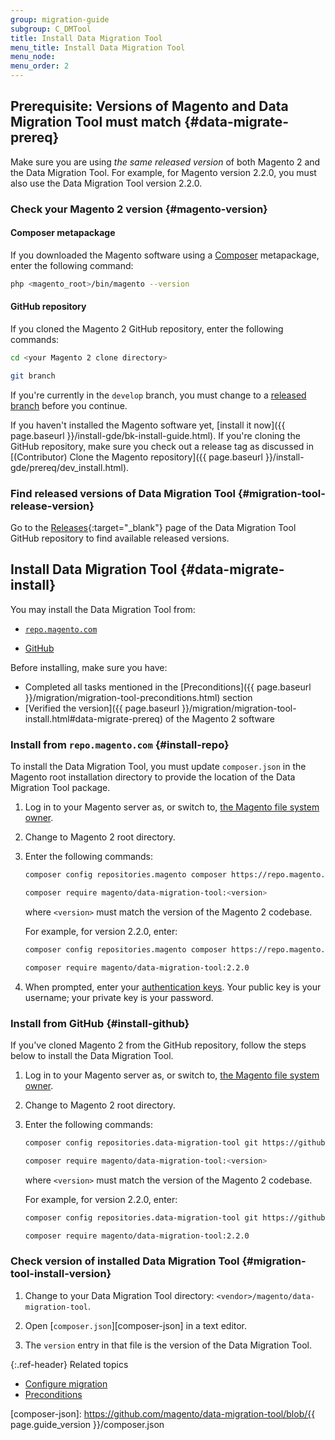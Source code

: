 ```yaml
---
group: migration-guide
subgroup: C_DMTool
title: Install Data Migration Tool
menu_title: Install Data Migration Tool
menu_node:
menu_order: 2
---
```


## Prerequisite: Versions of Magento and Data Migration Tool must match {#data-migrate-prereq}

Make sure you are using *the same released version* of both Magento 2 and the Data Migration Tool. For example, for Magento version 2.2.0, you must also use the Data Migration Tool version 2.2.0.

### Check your Magento 2 version {#magento-version}

#### Composer metapackage

If you downloaded the Magento software using a [Composer](https://glossary.magento.com/composer) metapackage, enter the following command:

```bash
php <magento_root>/bin/magento --version
```

#### GitHub repository

If you cloned the Magento 2 GitHub repository, enter the following commands:

```bash
cd <your Magento 2 clone directory>
```

```bash
git branch
```

If you're currently in the `develop` branch, you must change to a <a href="{{ page.baseurl }}/install-gde/install/cli/dev_downgrade.html">released branch</a> before you continue.

If you haven't installed the Magento software yet, [install it now]({{ page.baseurl }}/install-gde/bk-install-guide.html).
If you're cloning the GitHub repository, make sure you check out a release tag as discussed in [(Contributor) Clone the Magento repository]({{ page.baseurl }}/install-gde/prereq/dev_install.html).

### Find released versions of Data Migration Tool {#migration-tool-release-version}

Go to the [Releases](https://github.com/magento/data-migration-tool/releases){:target="_blank"} page of the Data Migration Tool GitHub repository to find available released versions.

## Install Data Migration Tool {#data-migrate-install}

You may install the Data Migration Tool from:

* [`repo.magento.com`](#install-repo)

* [GitHub](#install-github)

Before installing, make sure you have:

* Completed all tasks mentioned in the [Preconditions]({{ page.baseurl }}/migration/migration-tool-preconditions.html) section
* [Verified the version]({{ page.baseurl }}/migration/migration-tool-install.html#data-migrate-prereq) of the Magento 2 software

### Install from `repo.magento.com` {#install-repo}

To install the Data Migration Tool, you must update `composer.json` in the Magento root installation directory to provide the location of the Data Migration Tool package.

1.	Log in to your Magento server as, or switch to, <a href="{{ page.baseurl }}/install-gde/prereq/apache-user.html">the Magento file system owner</a>.
2.	Change to Magento 2 root directory.
3.	Enter the following commands:

    ```bash
    composer config repositories.magento composer https://repo.magento.com
    ```

    ```bash
    composer require magento/data-migration-tool:<version>
    ```

    where `<version>` must match the version of the Magento 2 codebase.

    For example, for version 2.2.0, enter:

    ```bash
    composer config repositories.magento composer https://repo.magento.com
    ```

    ```bash
    composer require magento/data-migration-tool:2.2.0
    ```

4.  When prompted, enter your <a href="{{ page.baseurl }}/install-gde/prereq/connect-auth.html">authentication keys</a>. Your public key is your username; your private key is your password.

### Install from GitHub {#install-github}

If you've cloned Magento 2 from the GitHub repository, follow the steps below to install the Data Migration Tool.

1.	Log in to your Magento server as, or switch to, <a href="{{ page.baseurl }}/install-gde/prereq/apache-user.html">the Magento file system owner</a>.
2.	Change to Magento 2 root directory.
3.	Enter the following commands:

    ```bash
    composer config repositories.data-migration-tool git https://github.com/magento/data-migration-tool
    ```

    ```bash
    composer require magento/data-migration-tool:<version>
    ```

    where `<version>` must match the version of the Magento 2 codebase.

    For example, for version 2.2.0, enter:

    ```bash
    composer config repositories.data-migration-tool git https://github.com/magento/data-migration-tool
    ```

    ```bash
    composer require magento/data-migration-tool:2.2.0
    ```

### Check version of installed Data Migration Tool {#migration-tool-install-version}

1. Change to your Data Migration Tool directory: `<vendor>/magento/data-migration-tool`.

2. Open [`composer.json`][composer-json] in a text editor.

3. The `version` entry in that file is the version of the Data Migration Tool.

{:.ref-header}
Related topics

* <a href="{{ page.baseurl }}/migration/migration-tool-configure.html">Configure migration</a>
* <a href="{{ page.baseurl }}/migration/migration-tool-preconditions.html">Preconditions</a>

[composer-json]: https://github.com/magento/data-migration-tool/blob/{{ page.guide_version }}/composer.json
